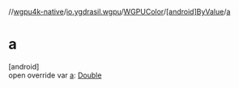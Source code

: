 //[wgpu4k-native](../../../../index.md)/[io.ygdrasil.wgpu](../../index.md)/[WGPUColor](../index.md)/[[android]ByValue](index.md)/[a](a.md)

# a

[android]\
open override var [a](a.md): [Double](https://kotlinlang.org/api/core/kotlin-stdlib/kotlin/-double/index.html)